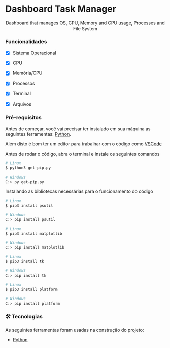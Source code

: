 # Dashboard Task Manager
<p align="center">Dashboard that manages OS, CPU, Memory and CPU usage, Processes and File System</p>

### Funcionalidades

- [x] Sistema Operacional
- [x] CPU
- [x] Memória/CPU
- [x] Processos
- [x] Terminal
- [x] Arquivos


### Pré-requisitos

Antes de começar, você vai precisar ter instalado em sua máquina as seguintes ferramentas:
[Python](https://www.python.org). 

Além disto é bom ter um editor para trabalhar com o código como [VSCode](https://code.visualstudio.com/)

Antes de rodar o código, abra o terminal e instale os seguintes comandos

```bash
# Linux
$ python3 get-pip.py

# Windows
C:> py get-pip.py
```
Instalando as bibliotecas necessárias para o funcionamento do código

```bash
# Linux
$ pip3 install psutil

# Windows
C:> pip install psutil
```
```bash
# Linux
$ pip3 install matplotlib

# Windows
C:> pip install matplotlib
```
```bash
# Linux
$ pip3 install tk

# Windows
C:> pip install tk
```
```bash
# Linux
$ pip3 install platform

# Windows
C:> pip install platform
```
### 🛠 Tecnologias

As seguintes ferramentas foram usadas na construção do projeto:

- [Python](https://www.python.org)
